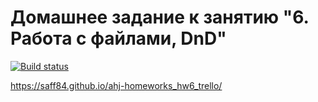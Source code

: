 # Домашнее задание к занятию "6. Работа с файлами, DnD"

[![Build status](https://ci.appveyor.com/api/projects/status/5jcy7k7wc9nqwj28/branch/main?svg=true)](https://ci.appveyor.com/project/saff84/ahj-homeworks-hw6-trello/branch/main)

https://saff84.github.io/ahj-homeworks_hw6_trello/
